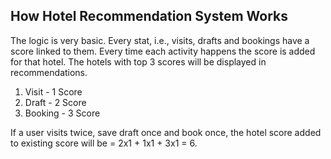 ## How Hotel Recommendation System Works  
The logic is very basic. Every stat, i.e., visits, drafts and bookings have a score linked to them. Every time each activity happens
the score is added for that hotel. The hotels with top 3 scores will be displayed in recommendations.  
  
1. Visit - 1 Score
2. Draft - 2 Score
3. Booking - 3 Score

If a user visits twice, save draft once and book once, the hotel score added to existing score will be = 2x1 + 1x1 + 3x1 = 6.